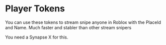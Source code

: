 # Player Tokens
You can use these tokens to stream snipe anyone in Roblox with the PlaceId and Name.
Much faster and stabler than other stream snipers

You need a Synapse X for this.
